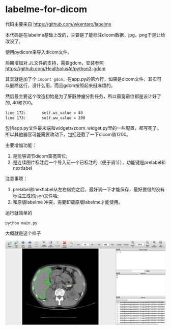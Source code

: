 # labelme-for-dicom
代码主要来自 https://github.com/wkentaro/labelme

本代码是在labelme基础上改的，主要是了能标注dicom数据，jpg，png于是让给改没了。

使用pydicom来导入dicom文件。

后期增加对.JL文件的支持，需要gdcm，安装参照 https://github.com/HealthplusAI/python3-gdcm 

其实就是加了个 ```import gdcm```，在app.py的第六行，如果是dicom文件，其实可以删除这行，没什么用，而且gdcm按照起来挺麻烦的。

然后最主要这个改造初始是为了肝脏肿瘤分割任务，所以窗宽窗位都是设计好了的, 40和200。

```
line 172:       self.wc_value = 40
line 173:       self.ww_value = 200
```
包括app.py文件最末端和widgets/zoom_widget.py里的一些配置，都写死了。所以其他器官可能需要改动下，包括还截了一下dicom值1200。

主要增加功能：
1. 是能够调节dicom窗宽窗位;
2. 是连续图片标注后一个导入前一个已标注的（便于调节），功能键是prelabel和nextlabel

注意事项：
1. prelabel和nextlabel从左右借完之后，最好调一下才能保存，最好要借的没有标注生成的json文件哈;
2. 和原版labelme 冲突，需要卸载原版labelme才能使用。

运行就简单的
```
python main.py
```

大概就是这个样子

![image](https://github.com/jiangjiawen/labelme-for-dicom/blob/master/pics/pic.png)
